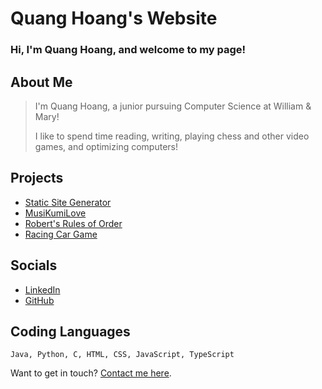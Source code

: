 # Quang Hoang's Website

### Hi, I'm Quang Hoang, and welcome to my page!

## About Me

> I'm Quang Hoang, a junior pursuing Computer Science at William & Mary!
>
> I like to spend time reading, writing, playing chess and other video games, and optimizing computers! 

## Projects

- [Static Site Generator](/projects/static-site-generator)
- [MusiKumiLove](/projects/musikumilove)
- [Robert's Rules of Order](/projects/ronr)
- [Racing Car Game](/projects/racing-car-game)

## Socials

- [LinkedIn](https://www.linkedin.com/in/quanghoang1)
- [GitHub](https://github.com/theantigone)

## Coding Languages

```
Java, Python, C, HTML, CSS, JavaScript, TypeScript
```

Want to get in touch? [Contact me here](/contact).
